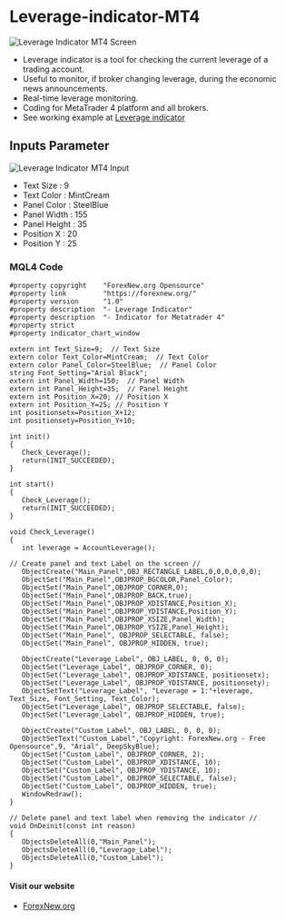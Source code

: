 # Leverage-indicator-MT4
![Leverage Indicator MT4 Screen](https://forexnew.org/wp-content/uploads/2021/09/Leverage-Indicator.png)
- Leverage indicator is a tool for checking the current leverage of a trading account.
- Useful to monitor, if broker changing leverage, during the economic news announcements.
- Real-time leverage monitoring.
- Coding for MetaTrader 4 platform and all brokers.
- See working example at [Leverage indicator](https://forexnew.org/คลังความรู้/leverage-คืออะไร/#indicators)

## Inputs Parameter
![Leverage Indicator MT4 Input](https://forexnew.org/Download/Leverage-indicator-input.png)
- Text Size : 9
- Text Color : MintCream
- Panel Color : SteelBlue
- Panel Width : 155
- Panel Height : 35
- Position X : 20
- Position Y : 25

### MQL4 Code

```
#property copyright    "ForexNew.org Opensource"
#property link         "https://forexnew.org/"
#property version      "1.0"
#property description  "- Leverage Indicator"
#property description  "- Indicator for Metatrader 4"
#property strict
#property indicator_chart_window

extern int Text_Size=9;  // Text Size
extern color Text_Color=MintCream;  // Text Color
extern color Panel_Color=SteelBlue;  // Panel Color
string Font_Setting="Arial Black";
extern int Panel_Width=150;  // Panel Width
extern int Panel_Height=35;  // Panel Height
extern int Position_X=20; // Position X
extern int Position_Y=25; // Position Y
int positionsetx=Position_X+12;
int positionsety=Position_Y+10;

int init()
{
   Check_Leverage();
   return(INIT_SUCCEEDED);
}

int start()
{
   Check_Leverage();
   return(INIT_SUCCEEDED);
}

void Check_Leverage()
{
   int leverage = AccountLeverage();
   
// Create panel and text Label on the screen //
   ObjectCreate("Main_Panel",OBJ_RECTANGLE_LABEL,0,0,0,0,0,0);
   ObjectSet("Main_Panel",OBJPROP_BGCOLOR,Panel_Color);
   ObjectSet("Main_Panel",OBJPROP_CORNER,0);
   ObjectSet("Main_Panel",OBJPROP_BACK,true);
   ObjectSet("Main_Panel",OBJPROP_XDISTANCE,Position_X);
   ObjectSet("Main_Panel",OBJPROP_YDISTANCE,Position_Y);
   ObjectSet("Main_Panel",OBJPROP_XSIZE,Panel_Width);
   ObjectSet("Main_Panel",OBJPROP_YSIZE,Panel_Height);
   ObjectSet("Main_Panel", OBJPROP_SELECTABLE, false);
   ObjectSet("Main_Panel", OBJPROP_HIDDEN, true);
   
   ObjectCreate("Leverage_Label", OBJ_LABEL, 0, 0, 0);
   ObjectSet("Leverage_Label", OBJPROP_CORNER, 0);
   ObjectSet("Leverage_Label", OBJPROP_XDISTANCE, positionsetx);
   ObjectSet("Leverage_Label", OBJPROP_YDISTANCE, positionsety);
   ObjectSetText("Leverage_Label", "Leverage = 1:"+leverage, Text_Size, Font_Setting, Text_Color);
   ObjectSet("Leverage_Label", OBJPROP_SELECTABLE, false);
   ObjectSet("Leverage_Label", OBJPROP_HIDDEN, true);
   
   ObjectCreate("Custom_Label", OBJ_LABEL, 0, 0, 0);
   ObjectSetText("Custom_Label","Copyright: ForexNew.org - Free Opensource",9, "Arial", DeepSkyBlue);
   ObjectSet("Custom_Label", OBJPROP_CORNER, 2);
   ObjectSet("Custom_Label", OBJPROP_XDISTANCE, 10);
   ObjectSet("Custom_Label", OBJPROP_YDISTANCE, 10);
   ObjectSet("Custom_Label", OBJPROP_SELECTABLE, false);
   ObjectSet("Custom_Label", OBJPROP_HIDDEN, true);
   WindowRedraw();
}

// Delete panel and text label when removing the indicator //
void OnDeinit(const int reason)
{
   ObjectsDeleteAll(0,"Main_Panel");
   ObjectsDeleteAll(0,"Leverage_Label");
   ObjectsDeleteAll(0,"Custom_Label");
}
```
#### Visit our website
- [ForexNew.org](https://forexnew.org/)
